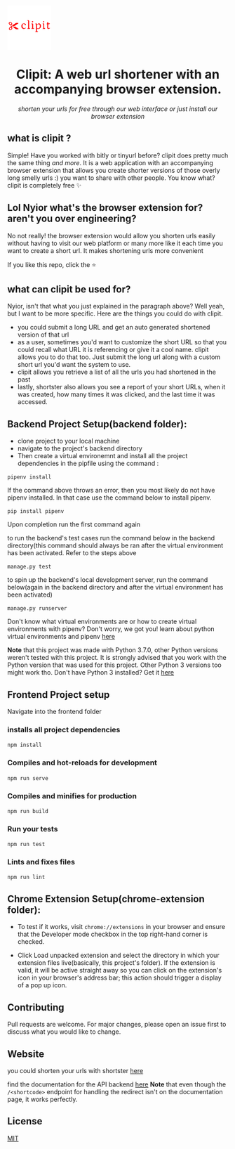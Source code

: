 <img align="center" src="./frontend/src/assets/clipit-logo.png">

<h1 align="center">
	Clipit: A web url shortener with an accompanying browser extension.
</h1>

<p align="center">
	<i>
        shorten your urls for free through our web 
        interface or just install our browser extension
    </i>
</p>

## what is clipit ?
Simple! Have you worked with bitly or tinyurl before? clipit 
does pretty much the same thing *and more*. It is a web application
with an accompanying browser extension that allows
you create shorter versions of those overly long smelly urls :) 
you want to share with other people. You know what? clipit 
is completely free :sparkles:

## Lol Nyior what's the browser extension for? aren't you over engineering?
No not really! the browser extension would allow 
you shorten urls easily without having to visit our web platform 
or many more like it each time you want to create a short url. 
It makes shortening urls more convenient

If you like this repo, click the :star:

## what can clipit be used for?
Nyior, isn't that what you just explained in the paragraph above? 
Well yeah, but I want to be more specific. Here are the things you could 
do with clipit.

- you could submit a long URL and get an auto generated shortened version of that url
- as a user, sometimes you'd want to customize the short URL so that you could recall what URL it is referencing or give it a cool name. clipit allows you to do that too. Just submit the long url along with a custom short url you'd want the system to use.
- clipit allows you retrieve a list of all the urls you had shortened in the past
- lastly, shortster also allows you see a report of your short URLs, when it was created, how many times it was clicked, and the last time it was accessed.


## Backend Project Setup(backend folder): 

* clone project to your local machine
* navigate to the project's backend directory
* Then create a virtual environemnt and install all the project dependencies in the pipfile using the command :

```
pipenv install

```
If the command above throws an error, then you most likely do not have pipenv installed. In that case use the command below to install pipenv.

```
pip install pipenv

```

Upon completion run the first command again

to run the backend's test cases run the command below in the backend directory(this command should always be ran after the virtual environment has been activated. Refer to the steps above

```
manage.py test

```

to spin up the backend's local development server, run the command below(again in the backend directory and after the virtual environment has been activated)

```
manage.py runserver

```

Don't know what virtual environments are or how to create virtual environments with pipenv?
Don't worry, we got you! learn about python virtual environments and pipenv [here](https://docs.python-guide.org/dev/virtualenvs/#:~:text=virtualenv%20is%20a%20tool%20to,standalone%2C%20in%20place%20of%20Pipenv.)


**Note** that this project was made with Python 3.7.0, other Python versions weren't tested with this project. It is strongly advised that you work with the Python version that was used for this project. Other Python 3 versions too might work tho.
Don't have Python 3 installed? Get it [here](https://www.python.org/downloads/)


## Frontend Project setup

Navigate into the frontend folder

### installs all project dependencies
```
npm install
```

### Compiles and hot-reloads for development
```
npm run serve
```

### Compiles and minifies for production
```
npm run build
```

### Run your tests
```
npm run test
```

### Lints and fixes files
```
npm run lint
```

## Chrome Extension Setup(chrome-extension folder): 

- To test if it works, visit ```chrome://extensions``` in your browser and ensure that the Developer mode checkbox in the top right-hand corner is checked.

- Click Load unpacked extension and select the directory in which your extension files live(basically, this project's folder). If the extension is valid, it will be active straight away so you can click on the extension's icon in your browser's address bar; this action should trigger a display of a pop up icon.


## Contributing
Pull requests are welcome. For major changes, please open an issue first to discuss what you would like to change.

## Website
you could shorten your urls with shortster [here](https://shter.netlify.app/)


find the documentation for the API backend [here](https://shter.herokuapp.com)
**Note** that even though the ``` /<shortcode> ``` endpoint for handling the redirect
isn't on the documentation page, it works perfectly.


## License
[MIT](https://choosealicense.com/licenses/mit/)
